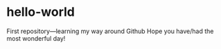 # hello-world
First repository—learning my way around Github
Hope you have/had the most wonderful day!
